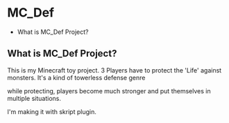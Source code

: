 # MC_Def

- What is MC_Def Project?

## What is MC_Def Project?

This is my Minecraft toy project. 3 Players have to protect the 'Life' against monsters. It's a kind of towerless defense genre

while protecting, players become much stronger and put themselves in multiple situations.

I'm making it with skript plugin.
